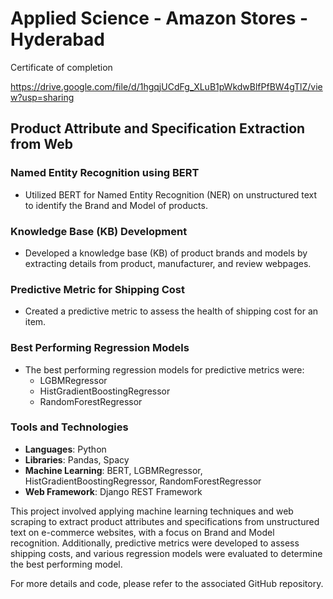 # Applied Science - Amazon Stores - Hyderabad

Certificate of completion

https://drive.google.com/file/d/1hgqjUCdFg_XLuB1pWkdwBlfPfBW4gTlZ/view?usp=sharing

## Product Attribute and Specification Extraction from Web

### Named Entity Recognition using BERT

- Utilized BERT for Named Entity Recognition (NER) on unstructured text to identify the Brand and Model of products.

### Knowledge Base (KB) Development

- Developed a knowledge base (KB) of product brands and models by extracting details from product, manufacturer, and review webpages.

### Predictive Metric for Shipping Cost

- Created a predictive metric to assess the health of shipping cost for an item.

### Best Performing Regression Models

- The best performing regression models for predictive metrics were:
  - LGBMRegressor
  - HistGradientBoostingRegressor
  - RandomForestRegressor

### Tools and Technologies

- **Languages**: Python
- **Libraries**: Pandas, Spacy
- **Machine Learning**: BERT, LGBMRegressor, HistGradientBoostingRegressor, RandomForestRegressor
- **Web Framework**: Django REST Framework

This project involved applying machine learning techniques and web scraping to extract product attributes and specifications from unstructured text on e-commerce websites, with a focus on Brand and Model recognition. Additionally, predictive metrics were developed to assess shipping costs, and various regression models were evaluated to determine the best performing model.

For more details and code, please refer to the associated GitHub repository.

